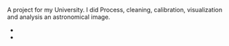 A project for my University. I did Process, cleaning, calibration, visualization and analysis an astronomical image.

*

*
